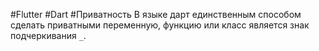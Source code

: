 #Flutter #Dart #Приватность
В языке дарт единственным способом сделать приватными переменную, функцию или класс является знак подчеркивания `_`.